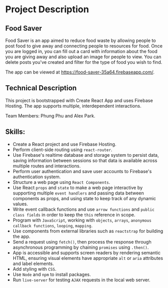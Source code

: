 # Project Description
## Food Saver
Food Saver is an app aimed to reduce food waste by allowing people to post food to give away and connecting people to resources for food. Once you are logged in, you can fill out a card with information about the food you are giving away and also upload an image for people to view. You can delete posts you've created and filter for the type of food you wish to find. 

The app can be viewed at <https://food-saver-35a64.firebaseapp.com/>. 

## Technical Description
This project is bootstrapped with Create React App and uses Firebase Hosting. The app supports multiple, interdependent interactions.

Team Members: Phung Phu and Alex Park.

## Skills:
- Create a React project and use Firebase Hosting.
- Perform client-side routing using `react-router`.
- Use Firebase's realtime database and storage system to persist data, saving information between sessions so that data is available across multiple routes and interactions.
- Perform user authentication and save user accounts to Firebase's authentication system.
- Structure a web page using `React Components`.
- Use React `props` and `state` to make a web page interactive by supporting multiple `event handlers` and passing data between components as props, and using state to keep track of any dynamic values.
- Write event callback functions and use `arrow functions` and `public class fields` in order to keep the `this` reference in scope.
- Program with `JavaScript`, working with `objects`, `arrays`, `anonymous callback functions`, `looping`, `mapping`.
- Use components from external libraries such as `reactstrap` for building the app.
- Send a request using `fetch()`, then process the response through asynchronous programming by chaining `promises` using `.then()`.
- App is accessible and supports screen readers by rendering semantic HTML, ensuring visual elements have appropriate `alt` or `aria` attributes and label elements.
- Add styling with `CSS`.
- Use `Node` and `npm` to install packages.
- Run `live-server` for testing `AJAX` requests in the local web server.
